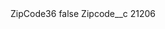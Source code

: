 <?xml version="1.0" encoding="UTF-8"?>
<CustomMetadata xmlns="http://soap.sforce.com/2006/04/metadata" xmlns:xsi="http://www.w3.org/2001/XMLSchema-instance" xmlns:xsd="http://www.w3.org/2001/XMLSchema">
    <label>ZipCode36</label>
    <protected>false</protected>
    <values>
        <field>Zipcode__c</field>
        <value xsi:type="xsd:string">21206</value>
    </values>
</CustomMetadata>
